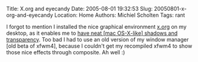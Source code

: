 Title: X.org and eyecandy
Date: 2005-08-01 19:32:53
Slug: 20050801-x-org-and-eyecandy
Location: Home
Authors: Michiel Scholten
Tags: rant

<p>I forgot to mention I installed the nice graphical environment <a href="http://www.x.org">x.org</a> on my desktop, as it enables me to <a href="http://aquariusoft.org/gallery/v/screenies/linux/20050725_xorg_xfwm4_composite_03.png.html">have neat [mac OS-X-like] shadows and transparency</a>. Too bad I had to use an old version of my window manager [old beta of xfwm4], because I couldn't get my recompiled xfwm4 to show those nice effects through composite. Ah well :)</p>